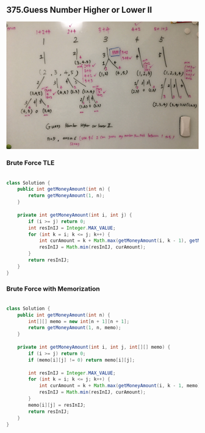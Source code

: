 ## 375.Guess Number Higher or Lower II ##

![](https://github.com/junj0619/CodeLab/blob/master/src/CS1802/Images/GuessNumberII.JPG)

### Brute Force TLE ###

```java

class Solution {
    public int getMoneyAmount(int n) {
        return getMoneyAmount(1, n);
    }
    
    private int getMoneyAmount(int i, int j) {
        if (i >= j) return 0;
        int resInIJ = Integer.MAX_VALUE;
        for (int k = i; k <= j; k++) {
            int curAmount = k + Math.max(getMoneyAmount(i, k - 1), getMoneyAmount(k + 1, j));
            resInIJ = Math.min(resInIJ, curAmount);
        }
        return resInIJ;
    }
}

```


### Brute Force with Memorization ###
```java

class Solution {    
    public int getMoneyAmount(int n) {
        int[][] memo = new int[n + 1][n + 1];
        return getMoneyAmount(1, n, memo);
    }
    
    private int getMoneyAmount(int i, int j, int[][] memo) {
        if (i >= j) return 0;
        if (memo[i][j] != 0) return memo[i][j];
        
        int resInIJ = Integer.MAX_VALUE;
        for (int k = i; k <= j; k++) {
            int curAmount = k + Math.max(getMoneyAmount(i, k - 1, memo), getMoneyAmount(k + 1, j, memo));
            resInIJ = Math.min(resInIJ, curAmount);            
        }
        memo[i][j] = resInIJ;
        return resInIJ;
    }
}

```
